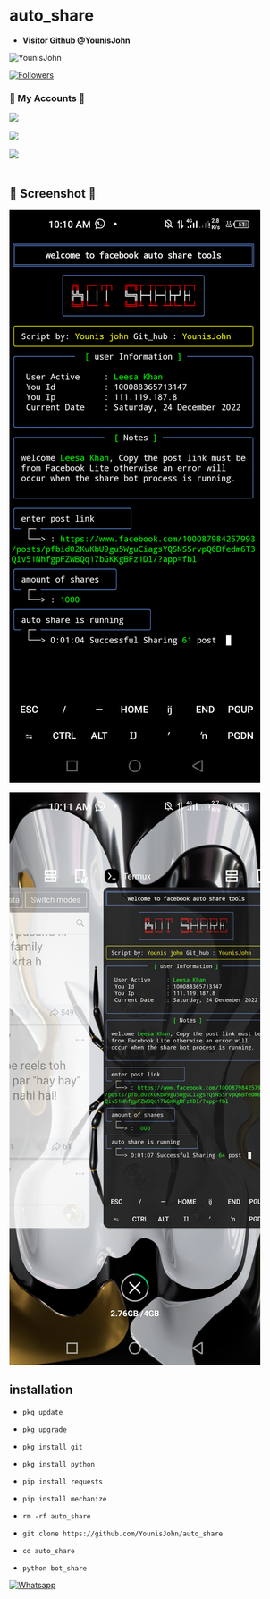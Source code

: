 # auto_share
* **Visitor Github @YounisJohn**

![YounisJohn](https://komarev.com/ghpvc/?username=YounisJohn&color=blue)

<a href="https://github.com/YounisJohn/followers">

<img title="Followers" src="https://img.shields.io/github/followers/YounisJohn?label=Followers&color=red&style=flat-square"></a>

### 👤 My Accounts 👤

[![](https://img.shields.io/badge/Facebook-blue?logo=Facebook&logoColor=blue&labelColor=white)](https://www.facebook.com/noob.hackers)

[![](https://img.shields.io/badge/Messenger-red?logo=Messenger&logoColor=red&labelColor=black)](https://m.me/noob.hackers) <br>

[![](https://img.shields.io/badge/Whatsapp-CHAT-red?logo=Whatsapp&logoColor=Brightgreen&labelColor=white)](https://wa.me/923404708884?text=Hello+Younis+John) <br><br>

## 📸 Screenshot 📸

![Screenshot_2022-08-29-17-44-00-945_com termux](https://github.com/YounisJohn/auto_share/blob/main/Screenshot_20221224-101100.png)

![Screenshot_2022-08-29-17-44-00-945_com termux](https://github.com/YounisJohn/auto_share/blob/main/Screenshot_20221224-101107.png)

## <b>installation</b>

- `pkg update`

- `pkg upgrade`

- `pkg install git`

- `pkg install python`

- `pip install requests`

- `pip install mechanize`

- `rm -rf auto_share`

- `git clone https://github.com/YounisJohn/auto_share`

- `cd auto_share`

- `python bot_share`

 [![Whatsapp](https://img.shields.io/badge/Whatsapp-Younis.john-deepgreen?style=flat-square&logo=whatsapp)](https://wa.me/+923404708884)

